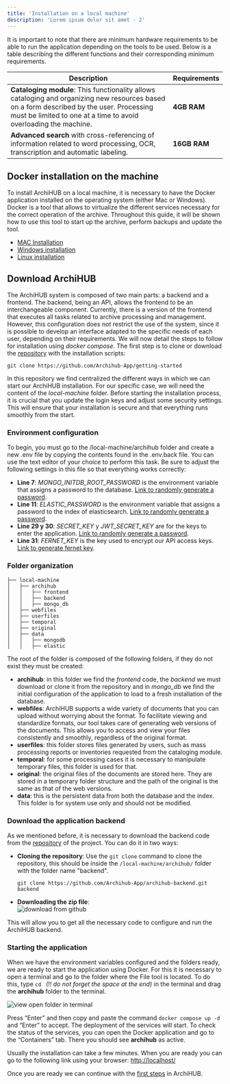 ```yaml
---
title: 'Installation on a local machine'
description: 'Lorem ipsum dolor sit amet - 2'
---
```


It is important to note that there are minimum hardware requirements to be able to run the application depending on the tools to be used. Below is a table describing the different functions and their corresponding minimum requirements.

| Description | Requirements |
| ----------- | ----------- |
| __Cataloging module__: This functionality allows cataloging and organizing new resources based on a form described by the user. Processing must be limited to one at a time to avoid overloading the machine. | __4GB RAM__ |
| __Advanced search__ with cross-referencing of information related to word processing, OCR, transcription and automatic labeling. | __16GB RAM__|

## Docker installation on the machine

To install ArchiHUB on a local machine, it is necessary to have the Docker application installed on the operating system (either Mac or Windows). Docker is a tool that allows to virtualize the different services necessary for the correct operation of the archive. Throughout this guide, it will be shown how to use this tool to start up the archive, perform backups and update the tool.

- [MAC Installation](https://docs.docker.com/desktop/install/mac-install/)
- [Windows installation](https://docs.docker.com/desktop/install/windows-install/)
- [Linux installation](https://docs.docker.com/engine/install/)

## Download ArchiHUB

The ArchiHUB system is composed of two main parts: a backend and a frontend. The backend, being an API, allows the frontend to be an interchangeable component. Currently, there is a version of the frontend that executes all tasks related to archive processing and management. However, this configuration does not restrict the use of the system, since it is possible to develop an interface adapted to the specific needs of each user, depending on their requirements. We will now detail the steps to follow for installation using _docker compose_. The first step is to clone or download the [repository](https://github.com/Archihub-App/getting-started) with the installation scripts:

```
git clone https://github.com/Archihub-App/getting-started
```

In this repository we find centralized the different ways in which we can start our ArchiHUB installation. For our specific case, we will need the content of the _local-machine_ folder. Before starting the installation process, it is crucial that you update the login keys and adjust some security settings. This will ensure that your installation is secure and that everything runs smoothly from the start.

### Environment configuration

To begin, you must go to the /local-machine/archihub folder and create a new .env file by copying the contents found in the .env.back file. You can use the text editor of your choice to perform this task. Be sure to adjust the following settings in this file so that everything works correctly:

- __Line 7__: _MONGO_INITDB_ROOT_PASSWORD_ is the environment variable that assigns a password to the database. [Link to randomly generate a password](https://www.random.org/strings/?num=10&len=30&digits=on&upperalpha=on&loweralpha=on&unique=on&format=html&rnd=new).
- __Line 11__: _ELASTIC_PASSWORD_ is the environment variable that assigns a password to the index of elasticsearch. [Link to randomly generate a password](https://www.random.org/strings/?num=10&len=30&digits=on&upperalpha=on&loweralpha=on&unique=on&format=html&rnd=new).
- __Line 29 y 30__: _SECRET_KEY_ y _JWT_SECRET_KEY_ are for the keys to enter the application. [Link to randomly generate a password](https://www.random.org/strings/?num=10&len=30&digits=on&upperalpha=on&loweralpha=on&unique=on&format=html&rnd=new).
- __Line 31__: _FERNET_KEY_ is the key used to encrypt our API access keys. [Link to generate fernet key](https://fernetkeygen.com/).

### Folder organization

 ```
├── local-machine
│   ├── archihub
│   │   ├── frontend
│   │   ├── backend
│   │   ├── mongo_db
│   ├── webfiles
│   ├── userfiles
│   ├── temporal
│   ├── original
│   ├── data
│   │   ├── mongodb
│   │   ├── elastic
 ```

 The root of the folder is composed of the following folders, if they do not exist they must be created:
 - __archihub__: in this folder we find the _frontend_ code, the _backend_ we must download or clone it from the repository and in _mongo_db_ we find the initial configuration of the application to load to a fresh installation of the database.
 - __webfiles__: ArchiHUB supports a wide variety of documents that you can upload without worrying about the format. To facilitate viewing and standardize formats, our tool takes care of generating web versions of the documents. This allows you to access and view your files consistently and smoothly, regardless of the original format.
 - __userfiles__: this folder stores files generated by users, such as mass processing reports or inventories requested from the cataloging module.
 - __temporal__: for some processing cases it is necessary to manipulate temporary files, this folder is used for that.
 - __original__: the original files of the documents are stored here. They are stored in a temporary folder structure and the path of the original is the same as that of the web versions.
 - __data__: this is the persistent data from both the database and the index. This folder is for system use only and should not be modified.

### Download the application backend

As we mentioned before, it is necessary to download the backend code from the [repository](https://github.com/Archihub-App/archihub-backend) of the project. You can do it in two ways:

- __Cloning the repository__: Use the `git clone` command to clone the repository, this should be inside the `/local-machine/archihub/` folder with the folder name "backend". <br>
    ```
    git clone https://github.com/Archihub-App/archihub-backend.git backend
    ```
- __Downloading the zip file__: <br>![download from github](/archihub.github.io/imagenes/descarga_git.gif)

This will allow you to get all the necessary code to configure and run the ArchiHUB backend.

### Starting the application

When we have the environment variables configured and the folders ready, we are ready to start the application using Docker. For this it is necessary to open a terminal and go to the folder where the File tool is located. To do this, type `cd ` _(!! do not forget the space at the end)_ in the terminal and drag the __archihub__ folder to the terminal.

![view open folder in terminal](/archihub.github.io/imagenes/terminal.gif)

Press “Enter” and then copy and paste the command `docker compose up -d` and “Enter” to accept. The deployment of the services will start. To check the status of the services, you can open the Docker application and go to the “Containers” tab. There you should see __archihub__ as active.

Usually the installation can take a few minutes. When you are ready you can go to the following link using your browser: [http://localhost/](http://localhost/)

Once you are ready we can continue with the [first steps](../pasos) in ArchiHUB.

